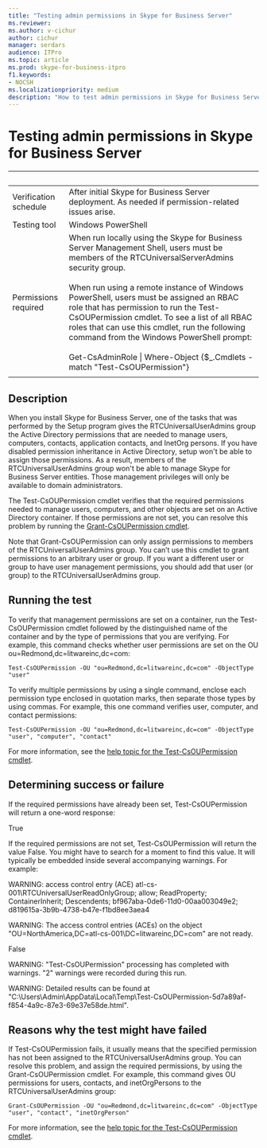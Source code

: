 ```yaml
---
title: "Testing admin permissions in Skype for Business Server"
ms.reviewer: 
ms.author: v-cichur
author: cichur
manager: serdars
audience: ITPro
ms.topic: article
ms.prod: skype-for-business-itpro
f1.keywords:
- NOCSH
ms.localizationpriority: medium
description: "How to test admin permissions in Skype for Business Server"
---
```


# Testing admin permissions in Skype for Business Server

|&nbsp; |&nbsp; |
|--|--|
|Verification schedule|After initial Skype for Business Server deployment. As needed if permission-related issues arise.|
|Testing tool|Windows PowerShell|
|Permissions required|When run locally using the Skype for Business Server Management Shell, users must be members of the RTCUniversalServerAdmins security group.<br><br/>When run using a remote instance of Windows PowerShell, users must be assigned an RBAC role that has permission to run the Test-CsOUPermission cmdlet. To see a list of all RBAC roles that can use this cmdlet, run the following command from the Windows PowerShell prompt:<br/><br/>Get-CsAdminRole \| Where-Object {$_.Cmdlets -match "Test-CsOUPermission"}|
|||

## Description

When you install Skype for Business Server, one of the tasks that was performed by the Setup program gives the RTCUniversalUserAdmins group the Active Directory permissions that are needed to manage users, computers, contacts, application contacts, and InetOrg persons. If you have disabled permission inheritance in Active Directory, setup won't be able to assign those permissions. As a result, members of the RTCUniversalUserAdmins group won't be able to manage Skype for Business Server entities. Those management privileges will only be available to domain administrators. 

The Test-CsOUPermission cmdlet verifies that the required permissions needed to manage users, computers, and other objects are set on an Active Directory container. If those permissions are not set, you can resolve this problem by running the [Grant-CsOUPermission cmdlet](/powershell/module/skype/Grant-CsOUPermission). 

Note that Grant-CsOUPermission can only assign permissions to members of the RTCUniversalUserAdmins group. You can’t use this cmdlet to grant permissions to an arbitrary user or group. If you want a different user or group to have user management permissions, you should add that user (or group) to the RTCUniversalUserAdmins group. 


## Running the test

To verify that management permissions are set on a container, run the Test-CsOUPermission cmdlet followed by the distinguished name of the container and by the type of permissions that you are verifying. For example, this command checks whether user permissions are set on the OU ou=Redmond,dc=litwareinc,dc=com:

`Test-CsOUPermission -OU "ou=Redmond,dc=litwareinc,dc=com" -ObjectType "user"`

To verify multiple permissions by using a single command, enclose each permission type enclosed in quotation marks, then separate those types by using commas. For example, this one command verifies user, computer, and contact permissions:

`Test-CsOUPermission -OU "ou=Redmond,dc=litwareinc,dc=com" -ObjectType "user", "computer", "contact"`

For more information, see the [help topic for the Test-CsOUPermission cmdlet](/powershell/module/skype/test-csoupermission).

## Determining success or failure

If the required permissions have already been set, Test-CsOUPermission will return a one-word response:

True

If the required permissions are not set, Test-CsOUPermission will return the value False. You might have to search for a moment to find this value. It will typically be embedded inside several accompanying warnings. For example:

WARNING: access control entry (ACE) atl-cs-001\RTCUniversalUserReadOnlyGroup; allow; ReadProperty; ContainerInherit; Descendents; bf967aba-0de6-11d0-00aa003049e2; d819615a-3b9b-4738-b47e-f1bd8ee3aea4 

WARNING: The access control entries (ACEs) on the object "OU=NorthAmerica,DC=atl-cs-001\DC=litwareinc,DC=com" are not ready. 

False 

WARNING: "Test-CsOUPermission" processing has completed with warnings. "2" warnings were recorded during this run. 

WARNING: Detailed results can be found at "C:\Users\Admin\AppData\Local\Temp\Test-CsOUPermission-5d7a89af-f854-4a9c-87e3-69e37e58de.html". 

## Reasons why the test might have failed

If Test-CsOUPermission fails, it usually means that the specified permission has not been assigned to the RTCUniversalUserAdmins group. You can resolve this problem, and assign the required permissions, by using the Grant-CsOUPermission cmdlet. For example, this command gives OU permissions for users, contacts, and inetOrgPersons to the RTCUniversalUserAdmins group:

`Grant-CsOUPermission -OU "ou=Redmond,dc=litwareinc,dc=com" -ObjectType "user", "contact", "inetOrgPerson"`

For more information, see the [help topic for the Test-CsOUPermission cmdlet](/powershell/module/skype/test-csoupermission).